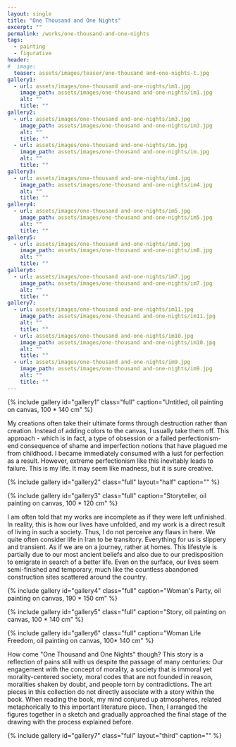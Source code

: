 ```yaml
---
layout: single
title: "One Thousand and One Nights"
excerpt: ""
permalink: /works/one-thousand-and-one-nights
tags:
  - painting
  - figurative
header:
#  image: 
  teaser: assets/images/teaser/one-thousand and-one-nights-t.jpg
gallery1:
  - url: assets/images/one-thousand and-one-nights/im1.jpg
    image_path: assets/images/one-thousand and-one-nights/im1.jpg
    alt: ""
    title: ""
gallery2:
  - url: assets/images/one-thousand and-one-nights/im3.jpg
    image_path: assets/images/one-thousand and-one-nights/im3.jpg
    alt: ""
    title: ""
  - url: assets/images/one-thousand and-one-nights/im.jpg
    image_path: assets/images/one-thousand and-one-nights/im.jpg
    alt: ""
    title: ""
gallery3:
  - url: assets/images/one-thousand and-one-nights/im4.jpg
    image_path: assets/images/one-thousand and-one-nights/im4.jpg
    alt: ""
    title: ""
gallery4:
  - url: assets/images/one-thousand and-one-nights/im5.jpg
    image_path: assets/images/one-thousand and-one-nights/im5.jpg
    alt: ""
    title: ""
gallery5:
  - url: assets/images/one-thousand and-one-nights/im8.jpg
    image_path: assets/images/one-thousand and-one-nights/im8.jpg
    alt: ""
    title: ""
gallery6:
  - url: assets/images/one-thousand and-one-nights/im7.jpg
    image_path: assets/images/one-thousand and-one-nights/im7.jpg
    alt: ""
    title: ""
gallery7:
  - url: assets/images/one-thousand and-one-nights/im11.jpg
    image_path: assets/images/one-thousand and-one-nights/im11.jpg
    alt: ""
    title: ""
  - url: assets/images/one-thousand and-one-nights/im10.jpg
    image_path: assets/images/one-thousand and-one-nights/im10.jpg
    alt: ""
    title: ""
  - url: assets/images/one-thousand and-one-nights/im9.jpg
    image_path: assets/images/one-thousand and-one-nights/im9.jpg
    alt: ""
    title: ""
---
```


{% include gallery id="gallery1" class="full" caption="Untitled, oil painting on canvas, 100 * 140 cm" %}

My creations often take their ultimate forms through destruction rather than creation. Instead of adding colors to the canvas, I usually take them off. 
This approach - which is in fact, a type of obsession or a failed perfectionism- end consequence of shame and imperfection notions that have plagued me from childhood. I became immediately consumed with a lust for perfection as a result. However, extreme perfectionism like this inevitably leads to failure.
This is my life. It may seem like madness, but it is sure creative.

{% include gallery id="gallery2" class="full" layout="half" caption="" %}

{% include gallery id="gallery3" class="full" caption="Storyteller, oil painting on canvas, 100 * 120 cm" %}

I am often told that my works are incomplete as if they were left unfinished. In reality, this is how our lives have unfolded, and my work is a direct result of living in such a society. Thus, I do not perceive any flaws in here.
We quite often consider life in Iran to be transitory. Everything for us is slippery and transient. As if we are on a journey, rather at homes. This lifestyle is partially due to our most ancient beliefs and also due to our predisposition to emigrate in search of a better life. Even on the surface, our lives seem semi-finished and temporary, much like the countless abandoned construction sites scattered around the country.

{% include gallery id="gallery4" class="full" caption="Woman's Party, oil painting on canvas, 190 * 150 cm" %}

{% include gallery id="gallery5" class="full" caption="Story, oil painting on canvas, 100 * 140 cm" %}

{% include gallery id="gallery6" class="full" caption="Woman Life Freedom, oil painting on canvas, 100* 140 cm" %}

How come "One Thousand and One Nights" though? This story is a reflection of pains still with us despite the passage of many centuries: Our engagement with the concept of morality, a society that is immoral yet morality-centered society, moral codes that are not founded in reason, moralities shaken by doubt, and people torn by contradictions.
The art pieces in this collection do not directly associate with a story within the book. When reading the book, my mind conjured up atmospheres, related metaphorically to this important literature piece. Then, I arranged the figures together in a sketch and gradually approached the final stage of the drawing with the process explained before.

{% include gallery id="gallery7" class="full" layout="third" caption="" %}
